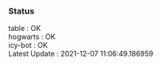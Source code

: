 ### Status


table : OK  
hogwarts : OK  
icy-bot : OK  
Latest Update : 2021-12-07 11:06:49.186959
